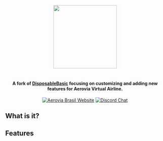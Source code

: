 <div align="center">
<img src="https://aeroviavirtual.com.br/wp-content/uploads/2022/12/LogoHOME-1024x306.png" height="200">

# 
#### A fork of [DisposableBasic](https://github.com/FatihKoz/DisposableBasic) focusing on customizing and adding new features for Aerovia Virtual Airline.

[![Aerovia Brasil Website](https://img.shields.io/badge/Website-Aerovia-darkblue.svg)](https://aeroviavirtual.com.br/)
[![Discord Chat](https://img.shields.io/discord/1053127521337622549.svg)](https://discord.gg/cC36Cj22xZ)  
</div>

## What is it?

## Features